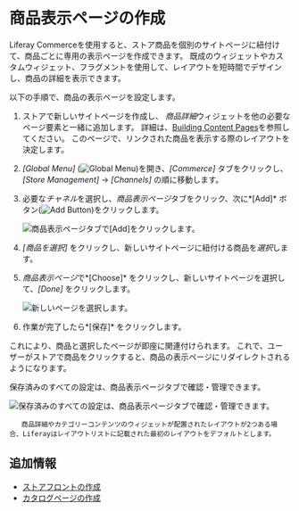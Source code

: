 # 商品表示ページの作成

Liferay Commerceを使用すると、ストア商品を個別のサイトページに紐付けて、商品ごとに専用の表示ページを作成できます。 既成のウィジェットやカスタムウィジェット、フラグメントを使用して、レイアウトを短時間でデザインし、商品の詳細を表示できます。

以下の手順で、商品の表示ページを設定します。

1.  ストアで新しいサイトページを作成し、 *商品詳細*ウィジェットを他の必要なページ要素と一緒に追加します。 詳細は、[Building Content Pages](https://learn.liferay.com/dxp/7.x/en/site-building/creating-pages/building-and-managing-content-pages/building-content-pages.html)を参照してください。 このページで、リンクされた商品を表示する際のレイアウトを決定します。

2.  *[Global Menu]* (![Global Menu](../images/icon-applications-menu.png))を開き、*[Commerce]* タブをクリックし、 *[Store Management]* → *[Channels]* の順に移動します。

3.  必要な*チャネル*を選択し、*商品表示ページ*タブをクリック、次に*[Add]* ボタン(![Add Button](../images/icon-add.png))をクリックします。

    ![商品表示ページタブで[Add]をクリックします。](./creating-product-display-pages/images/02.png)

4.  *[商品を選択]* をクリックし、新しいサイトページに紐付ける商品を*選択*します。

5.  *商品表示ページ*で*[Choose]* をクリックし、新しいサイトページを選択して、*[Done]* をクリックします。

    ![新しいページを選択します。](./creating-product-display-pages/images/03.png)

6.  作業が完了したら*[保存]* をクリックします。

これにより、商品と選択したページが即座に関連付けられます。 これで、ユーザーがストアで商品をクリックすると、商品の表示ページにリダイレクトされるようになります。

保存済みのすべての設定は、商品表示ページタブで確認・管理できます。

![保存済みのすべての設定は、商品表示ページタブで確認・管理できます。](./creating-product-display-pages/images/04.png)

``` note::
   商品詳細やカテゴリーコンテンツのウィジェットが配置されたレイアウトが2つある場合、Liferayはレイアウトリストに記載された最初のレイアウトをデフォルトとします。
```

## 追加情報

  - [ストアフロントの作成](./creating-your-storefront.md)
  - [カタログページの作成](./creating-a-catalog-page.md)
